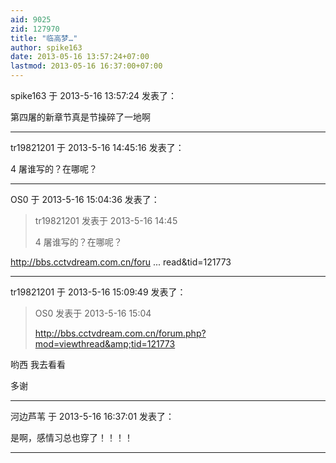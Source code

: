 ```yaml
---
aid: 9025
zid: 127970
title: "临高梦…"
author: spike163
date: 2013-05-16 13:57:24+07:00
lastmod: 2013-05-16 16:37:00+07:00
---
```


spike163 于 2013-5-16 13:57:24 发表了：

第四屠的新章节真是节操碎了一地啊

---

tr19821201 于 2013-5-16 14:45:16 发表了：

4 屠谁写的？在哪呢？

---

OS0 于 2013-5-16 15:04:36 发表了：

> tr19821201 发表于 2013-5-16 14:45
>
> 4 屠谁写的？在哪呢？

http://bbs.cctvdream.com.cn/foru ... read&amp;tid=121773

---

tr19821201 于 2013-5-16 15:09:49 发表了：

> OS0 发表于 2013-5-16 15:04
>
> http://bbs.cctvdream.com.cn/forum.php?mod=viewthread&amp;tid=121773

哟西 我去看看

多谢

---

河边芦苇 于 2013-5-16 16:37:01 发表了：

是啊，感情习总也穿了！！！！

---
